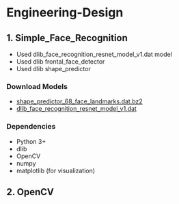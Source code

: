# Engineering-Design

## 1. Simple_Face_Recognition
- Used dlib_face_recognition_resnet_model_v1.dat model
- Used dlib frontal_face_detector
- Used dlib shape_predictor

### Download Models
- [shape_predictor_68_face_landmarks.dat.bz2](https://github.com/davisking/dlib-models/raw/master/shape_predictor_68_face_landmarks.dat.bz2)
- [dlib_face_recognition_resnet_model_v1.dat](https://github.com/kairess/simple_face_recognition/raw/master/models/dlib_face_recognition_resnet_model_v1.dat)

### Dependencies
- Python 3+
- dlib
- OpenCV
- numpy
- matplotlib (for visualization)


## 2. OpenCV
